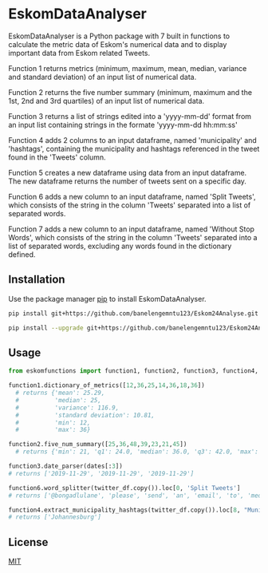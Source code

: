 # EskomDataAnalyser

EskomDataAnalyser is a Python package with 7 built in functions to calculate the metric data of Eskom's numerical data and to display important data from Eskom related Tweets.

Function 1 returns metrics (minimum, maximum, mean, median, variance and standard deviation) of an input list of numerical data.

Function 2 returns the five number summary (minimum, maximum and the 1st, 2nd and 3rd quartiles) of an input list of numerical data.

Function 3 returns a list of strings edited into a 'yyyy-mm-dd' format from an input list containing strings in the formate 'yyyy-mm-dd hh:mm:ss'

Function 4 adds 2 columns to an input dataframe, named 'municipality' and 'hashtags', containing the municipality and hashtags referenced in the tweet found in the 'Tweets' column.

Function 5 creates a new dataframe using data from an input dataframe. The new dataframe returns the number of tweets sent on a specific day.

Function 6 adds a new column to an input dataframe, named 'Split Tweets', which consists of the string in the column 'Tweets' separated into a list of separated words.

Function 7 adds a new column to an input dataframe, named 'Without Stop Words', which consists of the string in the column 'Tweets' separated into a list of separated words, excluding any words found in the dictionary defined.

## Installation

Use the package manager [pip](https://pip.pypa.io/en/stable/) to install EskomDataAnalyser.

```bash
pip install git+https://github.com/banelengemntu123/Eskom24Analyse.git

pip install --upgrade git+https://github.com/banelengemntu123/Eskom24Analyse.git
```

## Usage

```python
from eskomfunctions import function1, function2, function3, function4, function5, function6, function7

function1.dictionary_of_metrics([12,36,25,14,36,18,36])
  # returns {'mean': 25.29,
  #          'median': 25,
  #          'variance': 116.9,
  #          'standard deviation': 10.81,
  #          'min': 12,
  #          'max': 36}

function2.five_num_summary([25,36,48,39,23,21,45])
  # returns {'min': 21, 'q1': 24.0, 'median': 36.0, 'q3': 42.0, 'max': 48}

function3.date_parser(dates[:3])
# returns ['2019-11-29', '2019-11-29', '2019-11-29']

function6.word_splitter(twitter_df.copy()).loc[0, 'Split Tweets']
# returns ['@bongadlulane', 'please', 'send', 'an', 'email', 'to', 'mediadesk@eskom.co.za']

function4.extract_municipality_hashtags(twitter_df.copy()).loc[8, "Municipality"]
# returns ['Johannesburg']
```

## License
[MIT](https://choosealicense.com/licenses/mit/)
